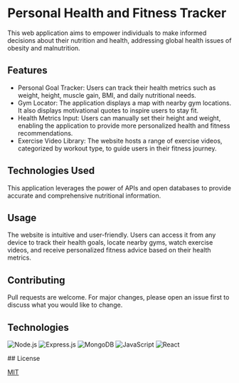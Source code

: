 # Personal Health and Fitness Tracker

This web application aims to empower individuals to make informed decisions about their nutrition and health, addressing global health issues of obesity and malnutrition.

## Features

- Personal Goal Tracker: Users can track their health metrics such as weight, height, muscle gain, BMI, and daily nutritional needs.
- Gym Locator: The application displays a map with nearby gym locations. It also displays motivational quotes to inspire users to stay fit.
- Health Metrics Input: Users can manually set their height and weight, enabling the application to provide more personalized health and fitness recommendations.
- Exercise Video Library: The website hosts a range of exercise videos, categorized by workout type, to guide users in their fitness journey.

## Technologies Used

This application leverages the power of APIs and open databases to provide accurate and comprehensive nutritional information.

## Usage

The website is intuitive and user-friendly. Users can access it from any device to track their health goals, locate nearby gyms, watch exercise videos, and receive personalized fitness advice based on their health metrics.

## Contributing

Pull requests are welcome. For major changes, please open an issue first to discuss what you would like to change.
## Technologies
<p>
  <img alt="Node.js" src="https://img.shields.io/badge/-Node.js-43853D?style=flat-square&logo=Node.js&logoColor=white"/>
  <img alt="Express.js" src="https://img.shields.io/badge/-Express.js-404D59?style=flat-square"/>
  <img alt="MongoDB" src ="https://img.shields.io/badge/MongoDB-%234ea94b.svg?style=flat-square&logo=mongodb&logoColor=white"/>
  <img alt="JavaScript" src="https://img.shields.io/badge/-JavaScript-F7DF1E?style=flat-square&logo=javascript&logoColor=black"/>
  <img alt="React" src="https://img.shields.io/badge/-React-61DAFB?style=flat-square&logo=react&logoColor=white"/>
</p>
## License

[MIT](https://choosealicense.com/licenses/mit/)

